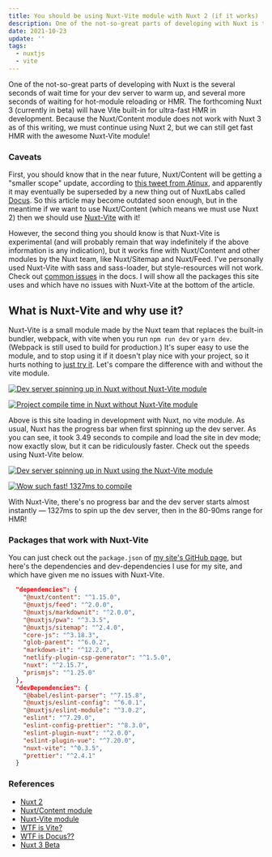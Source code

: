 ```yaml
---
title: You should be using Nuxt-Vite module with Nuxt 2 (if it works)
description: One of the not-so-great parts of developing with Nuxt is the several seconds of wait time for your dev server to warm up, and several more seconds of waiting for hot-module reloading or HMR. The forthcoming Nuxt 3 (currently in beta) will have Vite built-in for ultra-fast HMR in development. Because the Nuxt/Content module does not work with Nuxt 3 as of this writing, we must continue using Nuxt 2, but we can still get fast HMR with the awesome Nuxt-Vite module!
date: 2021-10-23
update: ''
tags:
  - nuxtjs
  - vite
---
```


One of the not-so-great parts of developing with Nuxt is the several seconds of wait time for your dev server to warm up, and several more seconds of waiting for hot-module reloading or HMR. The forthcoming Nuxt 3 (currently in beta) will have Vite built-in for ultra-fast HMR in development. Because the Nuxt/Content module does not work with Nuxt 3 as of this writing, we must continue using Nuxt 2, but we can still get fast HMR with the awesome Nuxt-Vite module!

### Caveats

First, you should know that in the near future, Nuxt/Content will be getting a "smaller scope" update, according to [this tweet from Atinux](https://twitter.com/Atinux/status/1448221492681093124?s=20), and apparently it may eventually be superseded by a new thing out of NuxtLabs called [Docus](https://docus.com). So this article may become outdated soon enough, but in the meantime if we want to use Nuxt/Content (which means we must use Nuxt 2) then we should use [Nuxt-Vite](<[https://vite.nuxtjs.org/getting-started/installation](https://vite.nuxtjs.org/getting-started/installation)>) with it!

However, the second thing you should know is that Nuxt-Vite is experimental (and will probably remain that way indefinitely if the above information is any indication), but it works fine with Nuxt/Content and other modules by the Nuxt team, like Nuxt/Sitemap and Nuxt/Feed. I've personally used Nuxt-Vite with sass and sass-loader, but style-resources will not work. Check out [common issues](https://vite.nuxtjs.org/misc/common-issues) in the docs. I will show all the packages this site uses and which have no issues with Nuxt-Vite at the bottom of the article.

## What is Nuxt-Vite and why use it?

Nuxt-Vite is a small module made by the Nuxt team that replaces the built-in bundler, webpack, with vite when you run `npm run dev` or `yarn dev`. (Webpack is still used to build for production.) It's super easy to use the module, and to stop using it if it doesn't play nice with your project, so it hurts nothing to [just try it](<[https://github.com/nuxt/vite](https://github.com/nuxt/vite)>). Let's compare the difference with and without the vite module.

[![Dev server spinning up in Nuxt without Nuxt-Vite module](/img/nuxt-no-vite1.png)](https://arieldiaz.codes/img/nuxt-no-vite1.png)

[![Project compile time in Nuxt without Nuxt-Vite module](/img/nuxt-no-vite2.png)](https://arieldiaz.codes/img/nuxt-no-vite2.png)

Above is this site loading in development with Nuxt, no vite module. As usual, Nuxt has the progress bar when first spinning up the dev server. As you can see, it took 3.49 seconds to compile and load the site in dev mode; now exactly slow, but it can be ridiculously faster. Check out the speeds using Nuxt-Vite below.

[![Dev server spinning up in Nuxt using the Nuxt-Vite module](/img/nuxt-vite1.png)](https://arieldiaz.codes/img/nuxt-vite1.png)

[![Wow such fast! 1327ms to compile](/img/nuxt-vite2.png)](https://arieldiaz.codes/img/nuxt-vite2.png)

With Nuxt-Vite, there's no progress bar and the dev server starts almost instantly — 1327ms to spin up the dev server, then in the 80-90ms range for HMR!

### Packages that work with Nuxt-Vite

You can just check out the `package.json` of [my site's GitHub page](https://github.com/fullmetalbrackets/website), but here's the dependencies and dev-dependencies I use for my site, and which have given me no issues with Nuxt-Vite.

```json
  "dependencies": {
    "@nuxt/content": "^1.15.0",
    "@nuxtjs/feed": "^2.0.0",
    "@nuxtjs/markdownit": "^2.0.0",
    "@nuxtjs/pwa": "^3.3.5",
    "@nuxtjs/sitemap": "^2.4.0",
    "core-js": "^3.18.3",
    "glob-parent": "^6.0.2",
    "markdown-it": "^12.2.0",
    "netlify-plugin-csp-generator": "^1.5.0",
    "nuxt": "^2.15.7",
    "prismjs": "^1.25.0"
  },
  "devDependencies": {
    "@babel/eslint-parser": "^7.15.8",
    "@nuxtjs/eslint-config": "^6.0.1",
    "@nuxtjs/eslint-module": "^3.0.2",
    "eslint": "^7.29.0",
    "eslint-config-prettier": "^8.3.0",
    "eslint-plugin-nuxt": "^2.0.0",
    "eslint-plugin-vue": "^7.20.0",
    "nuxt-vite": "^0.3.5",
    "prettier": "^2.4.1"
  }
```

### References

- [Nuxt 2](https://nuxtjs.org)
- [Nuxt/Content module](https://content.nuxtjs.org)
- [Nuxt-Vite module](https://vite.nuxtjs.org)
- [WTF is Vite?](https://vitejs.dev)
- [WTF is Docus??](https://docus.com)
- [Nuxt 3 Beta](https://v3.nuxtjs.org)
